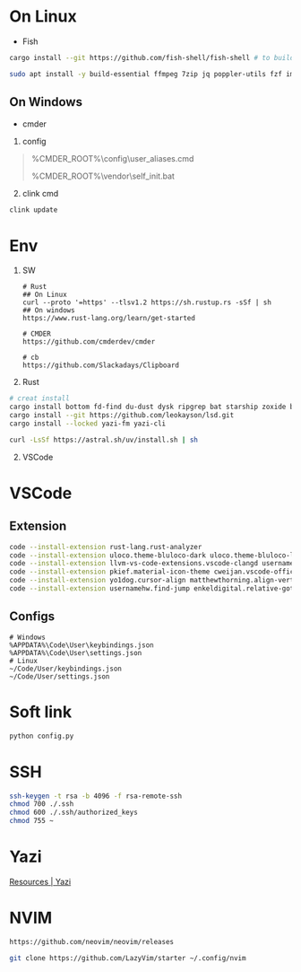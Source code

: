 # On Linux

- Fish

```bash
cargo install --git https://github.com/fish-shell/fish-shell # to build the current development snapshot without cloning

sudo apt install -y build-essential ffmpeg 7zip jq poppler-utils fzf imagemagick

```

## On Windows

- cmder

1. config

> %CMDER_ROOT%\config\user_aliases.cmd
>
> %CMDER_ROOT%\vendor\self_init.bat

2. clink cmd

```bash
clink update
```

# Env

1. SW
   ```
   # Rust
   ## On Linux
   curl --proto '=https' --tlsv1.2 https://sh.rustup.rs -sSf | sh
   ## On windows
   https://www.rust-lang.org/learn/get-started

   # CMDER
   https://github.com/cmderdev/cmder

   # cb
   https://github.com/Slackadays/Clipboard
   ```
2. Rust

```bash
# creat install
cargo install bottom fd-find du-dust dysk ripgrep bat starship zoxide binsider hexyl ouch
cargo install --git https://github.com/leokayson/lsd.git
cargo install --locked yazi-fm yazi-cli

curl -LsSf https://astral.sh/uv/install.sh | sh
```

2. VSCode

# VSCode

## Extension

```bash
code --install-extension rust-lang.rust-analyzer 
code --install-extension uloco.theme-bluloco-dark uloco.theme-bluloco-light 
code --install-extension llvm-vs-code-extensions.vscode-clangd usernamehw.errorlens mhutchie.git-graph ms-vscode.hexeditor 
code --install-extension pkief.material-icon-theme cweijan.vscode-office alefragnani.project-manager xshrim.txt-syntax ms-vscode-remote.remote-ssh
code --install-extension yo1dog.cursor-align matthewthorning.align-vertically
code --install-extension usernamehw.find-jump enkeldigital.relative-goto
```

## Configs

```plaintext
# Windows
%APPDATA%\Code\User\keybindings.json
%APPDATA%\Code\User\settings.json
# Linux
~/Code/User/keybindings.json
~/Code/User/settings.json
```

# Soft link

```bash
python config.py
```

# SSH

```bash
ssh-keygen -t rsa -b 4096 -f rsa-remote-ssh
chmod 700 ./.ssh
chmod 600 ./.ssh/authorized_keys
chmod 755 ~
```

# Yazi

[Resources | Yazi](https://yazi-rs.github.io/docs/resources)

# NVIM

```bash
https://github.com/neovim/neovim/releases

git clone https://github.com/LazyVim/starter ~/.config/nvim
```
